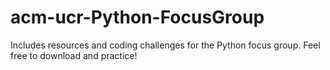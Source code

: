 # acm-ucr-Python-FocusGroup
Includes resources and coding challenges for the Python focus group. Feel free to download and practice!
